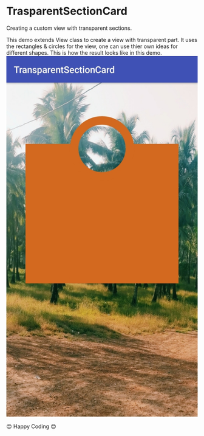 # TrasparentSectionCard
Creating a custom view with transparent sections.

This demo extends View class to create a view with transparent part. It uses the rectangles & circles for the view, one can use thier own ideas for different shapes.
This is how the result looks like in this demo.
![](images/TransparentSectionCard.jpg)

 😍 Happy Coding 😍
